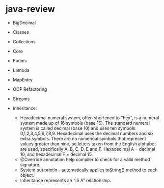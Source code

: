 # java-review

- BigDecimal

- Classes

- Collections

- Core

- Enums

- Lambda

- MapEntry

- OOP Refactoring

- Streams

- Inheritance:
    - Hexadecimal numeral system, often shortened to "hex", is a numeral system made up of 16 symbols (base 16). The standard numeral system is called decimal (base 10) and uses ten symbols: 0,1,2,3,4,5,6,7,8,9. Hexadecimal uses the decimal numbers and six extra symbols. There are no numerical symbols that represent values greater than nine, so letters taken from the English alphabet are used, specifically A, B, C, D, E and F. Hexadecimal A = decimal 10, and hexadecimal F = decimal 15.
    - @Override annotation help compiler to check for a valid method signature.
    - System.out.println - automatically applies toString() method to each object.
    - Inheritance represents an "IS A" relationship. 